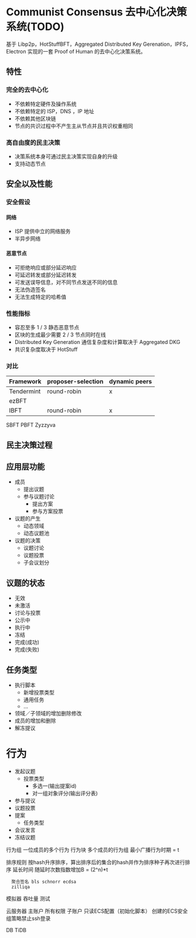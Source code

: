 # Communist Consensus 去中心化决策系统(TODO)

基于 Libp2p，HotStuffBFT，Aggregated Distributed Key Gerenation，IPFS，Electron 实现的一套 Proof of Human 的去中心化决策系统。

## 特性

### 完全的去中心化

* 不依赖特定硬件及操作系统
* 不依赖特定的 ISP，DNS ，IP 地址
* 不依赖其他区块链
* 节点的共识过程中不产生主从节点并且共识权重相同

### 高自由度的民主决策

* 决策系统本身可通过民主决策实现自身的升级
* 支持动态节点

## 安全以及性能

### 安全假设

#### 网络
* ISP 提供中立的网络服务
* 半异步网络

#### 恶意节点

* 可拒绝响应或部分延迟响应
* 可延迟转发或部分延迟转发
* 可发送误导信息，对不同节点发送不同的信息
* 无法伪造签名
* 无法生成特定的哈希值

### 性能指标

* 容忍至多 1 / 3 静态恶意节点
* 区块的生成最少需要 2 / 3 节点同时在线
* Distributed Key Generation 通信复杂度和计算取决于 Aggregated DKG
* 共识复杂度取决于 HotStuff

### 对比
|Framework|proposer-selection|dynamic peers|
|---|---|---|
|Tendermint|round-robin|x|
|ezBFT|
|IBFT|round-robin|x|
SBFT
PBFT
Zyzzyva

## 民主决策过程

## 应用层功能

* 成员
  * 提出议题
  * 参与议题讨论
      * 提出方案
      * 参与方案投票
* 议题的产生
    * 动态领域
    * 动态议题池
* 议题的决策
    * 议题讨论
    * 议题投票
    * 子会议划分

## 议题的状态 
* 无效
* 未激活
* 讨论与投票
* 公示中
* 执行中
* 冻结
* 完成(成功)
* 完成(失败)

## 任务类型 
* 执行脚本
  * 新增投票类型
  * 通用任务
  * ...
* 领域／子领域的增加删除修改
* 成员的增加和删除
* 解冻提议

# 行为
* 发起议题
  * 投票类型
    * 多选一(输出提案id)
    * 对一组对象评分(输出评分表)
* 参与提议
* 议题投票
* 提案
  * 任务类型
* 会议发言
* 冻结议题

行为组 一位成员的多个行为
行为块 多个成员的行为组
最小广播行为时期 = t

排序规则
  按hash升序排序，算出排序后的集合的hash并作为排序种子再次进行排序
延长时间
  随延时次数指数增加B = (2^n)*t

      聚合签名 bls schnorr ecdsa
      zilliqa

模拟器
  吞吐量
  测试

云服务器
  主账户
    所有权限
  子账户
    只读ECS配置（初始化脚本）
  创建的ECS安全组策略禁止ssh登录

  DB
    TiDB